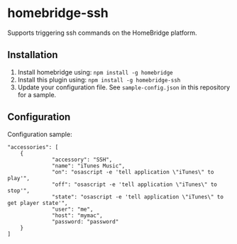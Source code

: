 homebridge-ssh
==============

Supports triggering ssh commands on the HomeBridge platform.

## Installation

1. Install homebridge using: `npm install -g homebridge`
2. Install this plugin using: `npm install -g homebridge-ssh`
3. Update your configuration file. See `sample-config.json` in this repository for a sample.

## Configuration

Configuration sample:

```
"accessories": [
	{
              "accessory": "SSH",
              "name": "iTunes Music",
              "on": "osascript -e 'tell application \"iTunes\" to play'",
              "off": "osascript -e 'tell application \"iTunes\" to stop'",
              "state": "osascript -e 'tell application \"iTunes\" to get player state'",
              "user": "me",
              "host": "mymac",
              "password: "password"
	}
]
```
